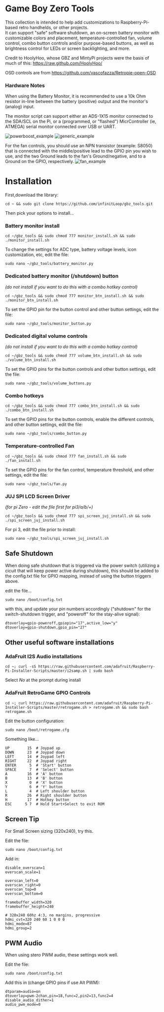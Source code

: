# Game Boy Zero Tools

This collection is intended to help add customizations to Raspberry-Pi-based retro handhelds, or other projects.  
It can support "safe" software shutdown, an on-screen battery monitor with customizable colors and placement, 
temperature-controlled fan, volume control, combo button controls and/or purpose-based buttons, 
as well as brightness control for LEDs or screen backlighting, and more.

Credit to HoolyHoo, whose GBZ and MintyPi projects were the basis of much of this: https://raw.github.com/HoolyHoo/

OSD controls are from  https://github.com/vascofazza/Retropie-open-OSD

### Hardware Notes

When using the Battery Monitor, it is recommended to use a 10k Ohm resistor in-line between the battery (positive) output and the monitor's (analog) input.

The monitor script can support either an ADS-1X15 monitor connected to the SDA/SCL on the Pi, or a (programmed, or "flashed") MicrController (ie, ATMEGA) 
serial monitor connected over USB or UART.

![powerboost_example](/images/powerboost_battery_monitor_example.png)
![generic_example](/images/generic_battery_monitor_example.png)

For the fan controls, you should use an NPN transistor (example: S8050) that is connected with the middle/positive lead to the GPIO pin you wish to use, 
and the two Ground leads to the fan's Ground/negative, and to a Ground on the GPIO, respectively.
![fan_example](/images/fan.png)

# Installation

First,download the library:
```
cd ~ && sudo git clone https://github.com/infinitLoop/gbz_tools.git
```

Then pick your options to install...

### Battery monitor install
```
cd ~/gbz_tools && sudo chmod 777 monitor_install.sh && sudo ./monitor_install.sh
```
To change the settings for ADC type, battery voltage levels, icon customization, etc, edit the file:
```
sudo nano ~/gbz_tools/battery_monitor.py
```
### Dedicated battery monitor (/shutdown) button  
<i> (do not install if you want to do this with a combo hotkey control) </i>
```
cd ~/gbz_tools && sudo chmod 777 monitor_btn_install.sh && sudo ./monitor_btn_install.sh
```
To set the GPIO pin for the button control and other button settings, edit the file:
```
sudo nano ~/gbz_tools/monitor_button.py
```
### Dedicated digital volume controls
<i> (do not install if you want to do this with a combo hotkey control) </i>
```
cd ~/gbz_tools && sudo chmod 777 volume_btn_install.sh && sudo ./volume_btn_install.sh
```
To set the GPIO pins for the button controls and other button settings, edit the file:
```
sudo nano ~/gbz_tools/volume_buttons.py
```
### Combo hotkeys
```
cd ~/gbz_tools && sudo chmod 777 combo_btn_install.sh && sudo ./combo_btn_install.sh
```
To set the GPIO pins for the button controls, enable the different controls, and other button settings, edit the file:
```
sudo nano ~/gbz_tools/combo_button.py
```
### Temperature-controlled Fan
```
cd ~/gbz_tools && sudo chmod 777 fan_install.sh && sudo ./fan_install.sh
```
To set the GPIO pins for the fan control, temperature threshold, and other settings, edit the file:
```
sudo nano ~/gbz_tools/fan.py
```
### JUJ SPI LCD Screen Driver 
<i> (for pi Zero - edit the file first for pi3/a/b/+) </i>
```
cd ~/gbz_tools && sudo chmod 777 spi_screen_juj_install.sh && sudo ./spi_screen_juj_install.sh
```
For pi 3, edit the file prior to install:
```
sudo nano ~/gbz_tools/spi_screen_juj_install.sh
```

## Safe Shutdown
When doing safe shutdown that is triggered via the power switch (utilizing a cicuit that will keep power active during shutdown), 
this should be added to the config.txt file for GPIO mapping, instead of using the button triggers above.  

edit the file...
```
sudo nano /boot/config.txt
```
 with this, and update your pin numbers accordingly 
("shutdown" for the switch-shutdown trigger, and "poweroff" for the stay-alive signal):
```
dtoverlay=gpio-poweroff,gpiopin="17",active_low="y"
dtoverlay=gpio-shutdown,gpio_pin="27"
```

## Other useful software installations

### AdaFruit I2S Audio installations
```
cd ~; curl -sS https://raw.githubusercontent.com/adafruit/Raspberry-Pi-Installer-Scripts/master/i2samp.sh | sudo bash
```
Select <i> No </i> at the prompt during install

### AdaFruit RetroGame GPIO Controls
```
cd ~; curl https://raw.githubusercontent.com/adafruit/Raspberry-Pi-Installer-Scripts/master/retrogame.sh > retrogame.sh && sudo bash retrogame.sh
```
Edit the button configuration:
```
sudo nano /boot/retrogame.cfg
```
Something like...
```
UP        15  # Joypad up
DOWN      23  # Joypad down
LEFT      14  # Joypad left
RIGHT     22  # Joypad right
ENTER      5  # 'Start' button
SPACE      7  # 'Select' button
A         16  # 'A' button
B         13  # 'B' button
X          0  # 'X' button
Y          6  # 'Y' button
L          4  # Left shoulder button
R         26  # Right shoulder button
H         17  # Hotkey button
ESC      5 7  # Hold Start+Select to exit ROM
```

## Screen Tip
For Small Screen sizing (320x240), try this.

Edit the file:
```
sudo nano /boot/config.txt
```
Add in:
```
disable_overscan=1
overscan_scale=1

overscan_left=0
overscan_right=0
overscan_top=0
overscan_bottom=0

framebuffer_width=320
framebuffer_height=240

# 320x240 60hz 4:3, no margins, progressive
hdmi_cvt=320 240 60 1 0 0 0
hdmi_mode=87
hdmi_group=2

```

## PWM Audio
When using stero PWM audio, these settings work well.

Edit the file:
```
sudo nano /boot/config.txt
```
Add this in (change GPIO pins if use Alt PWM):
```
dtparam=audio=on
dtoverlay=pwm-2chan,pin=18,func=2,pin2=13,func2=4
disable_audio_dither=1
audio_pwm_mode=0
```
